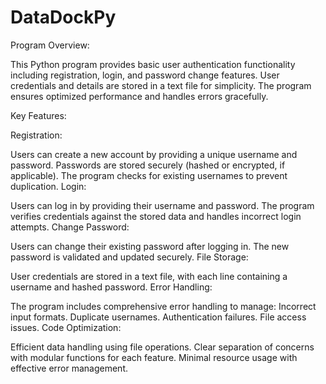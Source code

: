 # DataDockPy
Program Overview:

This Python program provides basic user authentication functionality including registration, login, and password change features. User credentials and details are stored in a text file for simplicity. The program ensures optimized performance and handles errors gracefully.

Key Features:

Registration:

Users can create a new account by providing a unique username and password.
Passwords are stored securely (hashed or encrypted, if applicable).
The program checks for existing usernames to prevent duplication.
Login:

Users can log in by providing their username and password.
The program verifies credentials against the stored data and handles incorrect login attempts.
Change Password:

Users can change their existing password after logging in.
The new password is validated and updated securely.
File Storage:

User credentials are stored in a text file, with each line containing a username and hashed password.
Error Handling:

The program includes comprehensive error handling to manage:
Incorrect input formats.
Duplicate usernames.
Authentication failures.
File access issues.
Code Optimization:

Efficient data handling using file operations.
Clear separation of concerns with modular functions for each feature.
Minimal resource usage with effective error management.
